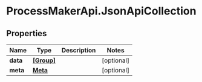 # ProcessMakerApi.JsonApiCollection

## Properties
Name | Type | Description | Notes
------------ | ------------- | ------------- | -------------
**data** | [**[Group]**](Group.md) |  | [optional] 
**meta** | [**Meta**](Meta.md) |  | [optional] 


